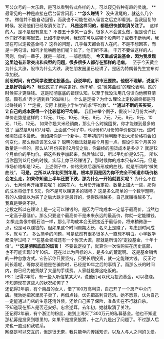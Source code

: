 写公众号的一大乐趣，是可以看到各式各样的人，可以窥见各种有趣的灵魂。 **最常见的一种是直接在后台留言问我：****怎么赚钱？**  没头没尾的，就这么几个字。 微信并不能自动回答，而我也不可能在别人留言之后立即看到。当我回复的时候，发现他们已经取消关注了。 **凡是这样问的，都是很快就取消关注了。**  这样的人，是不是很有意思？ 不要五十步笑一百步。很多人不会这么做，但是也许比他们好不到哪里去。比如不断地问，我现在可以买哪个股票吗？或者不断地问，我现在可以定投基金吗？ 这样的问题，几乎每天都会有人在问。不是不想回答，而是一两句话，如何才能唤醒他们呢？长了，他们听不进。 千万不要做这样的人。否则，你的一辈子，就是一部戏，一部悲情剧。 **今天重点说说基金，因为我发现这里边有非常突出和典型的问题，很多很多人都存在那样的毛病。**  
至于今天黄金为什么大涨，股市为什么大跌，我在朋友圈里已经讲了。是因为特朗普先生宣布对华加税。
   
**前段时间，有位同学说要定投基金。我说早呢，股市还要跌。他很不理解，说这不正是好机会吗？**  我说跌完了再买更好。他不解，说“微笑曲线”的理论表明，跌的时候买才更赚钱。 这是彻彻底底的错误认知。以至于我没法用几句话向他解释清楚。颇有点“秀才遇到兵”的滋味儿。 什么是定投？为什么理论上定投最终都是可以赚钱的？ **定投，实际上就是小学生学的求“平均数”。****通过不断的买买买，让自己的成本获得一个比较低的平均值。**  我们来举个例子，假设1-12月份大米的单价走势是这样的：12元、11元、10元、9元、8元、7元、7元、8元、9元、10元、11元、12元。 如果你是大米经销商，那么什么时候囤货，你才能赚到最多的钱？ 当然是6月和7月喽，上面这个例子中，6月份和7月份的单价都是7元，这时候囤货成本最低。 但如果你是一个新手，在年初的时候判断不出大米价格将会如何变化，那么你应该怎么做？ 聪明的做法就是每个月囤一点。假设你买个月买的数量是一样的，那么从1月份买到12月份之后，你最终的囤货成本是多少？ 就是12个月单价的平均价。把这些数字加起来，然后除以12，所以平均价是9.5元。 所以当你囤到12月份的时候，实际上你已经赚钱了，那时候你的成本只有9.5元，但是市场价格却是12元。 上述例子中，价格先跌后涨所形成的曲线，就是所谓的“微笑曲线”。 **可是，之所以从年初买到年尾，根本原因是因为你不完全不知道市场价格会怎么走，如果你知道上半年还要下跌，那为什么一开始就要买呢？** 为什么不在六、七月份再开始定投呢？ 如果在六、七月份开始定投，数量上加大一些，那你的成本将低于9.5元，你不是可以赚更多的钱吗？ 这是多么简单的一个数学题啊。有的人偏偏以为买了之后大跌才是最好的，觉得跌得越多，自己就赚得越多了。 
我真是哭笑不得。
   
定投之所以在理论上是一定可以赚钱的，是因为平均成本一定低于最高价，当然也一定高于最低价。那么只要这个最高价不是未来永远的最高价，你就一定能赚钱。
 如果走势像中国石油一样，那么平均成本会无限接近于最低价。将来稍微涨一点，也是可以赚钱的。但如果这个时间周期太长，名义上是赚了，考虑到时间成本，就亏了。 多么简单的问题，可是依然有很多很多人一直想不明白。小学数学都没学过吗？ **在基金领域还有一个弥天大谎，那就是所谓的“定投基金，十年十倍”。****这是彻彻底底的谎言！**  不要说定投了，就算你一次性购买在历史底部，也不可能实现10年10倍。 还在以此为目标的人，是多么的荒诞啊。 这是基金销售的一种忽悠方式。它告诉你只要坚持，只要长期投资，就一定能赚大钱。 反正时间长着呢，等你发现他是在骗你时，已经是10年之后的事情了。而那么长的时间内，你已经为他贡献了大量的手续费。人家就是靠这吃饭的。  
PS：记得2年前，有一些人听信某某大V，说他们可以代为投资基金，可以稳赚。不知道现在这些人的状况如何了？  
还记得2年前，有个南昌的女人，借了100万高利贷，自己开了一个房产中介门店。我劝她把家里房子卖了，再借点钱，优先把高利贷还清。她不愿意，认为自己一定能通过门店的生意还清外债。还给自己买了保险，准备实在不行就自杀。  
不知道现在那人是否还安好。忠言逆耳，去年初，她就取消了关注。  
还记得2年前，有个浙江的粉丝，跑到上海买了300万元的私募基金。他也不知道那私募是投资到哪里的。如果不是投资股票，十之八九是出了问题了。不过那人后来也一直没和我联系。  
网络是可以交互的，但是很无奈，我只能单向传播知识，以及人与人之间的关爱。
  
